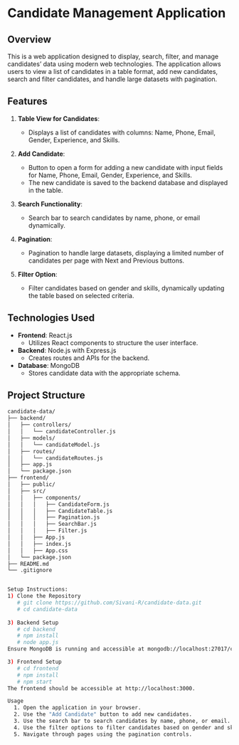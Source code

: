 # Candidate Management Application

## Overview

This is a web application designed to display, search, filter, and manage candidates’ data using modern web technologies. The application allows users to view a list of candidates in a table format, add new candidates, search and filter candidates, and handle large datasets with pagination.

## Features

1. **Table View for Candidates**:
   - Displays a list of candidates with columns: Name, Phone, Email, Gender, Experience, and Skills.

2. **Add Candidate**:
   - Button to open a form for adding a new candidate with input fields for Name, Phone, Email, Gender, Experience, and Skills.
   - The new candidate is saved to the backend database and displayed in the table.

3. **Search Functionality**:
   - Search bar to search candidates by name, phone, or email dynamically.

4. **Pagination**:
   - Pagination to handle large datasets, displaying a limited number of candidates per page with Next and Previous buttons.

5. **Filter Option**:
   - Filter candidates based on gender and skills, dynamically updating the table based on selected criteria.

## Technologies Used

- **Frontend**: React.js
  - Utilizes React components to structure the user interface.
- **Backend**: Node.js with Express.js
  - Creates routes and APIs for the backend.
- **Database**: MongoDB
  - Stores candidate data with the appropriate schema.

## Project Structure

```bash
candidate-data/
├── backend/
│   ├── controllers/
│   │   └── candidateController.js
│   ├── models/
│   │   └── candidateModel.js
│   ├── routes/
│   │   └── candidateRoutes.js
│   ├── app.js
│   └── package.json
├── frontend/
│   ├── public/
│   ├── src/
│   │   ├── components/
│   │   │   ├── CandidateForm.js
│   │   │   ├── CandidateTable.js
│   │   │   ├── Pagination.js
│   │   │   ├── SearchBar.js
│   │   │   ├── Filter.js
│   │   ├── App.js
│   │   ├── index.js
│   │   ├── App.css
│   └── package.json
├── README.md
└── .gitignore


Setup Instructions: 
1) Clone the Repository
   # git clone https://github.com/Sivani-R/candidate-data.git
   # cd candidate-data
   
3) Backend Setup
   # cd backend
   # npm install
   # node app.js
Ensure MongoDB is running and accessible at mongodb://localhost:27017/candidatesDB.

3) Frontend Setup
   # cd frontend
   # npm install
   # npm start
The frontend should be accessible at http://localhost:3000.

Usage
  1. Open the application in your browser.
  2. Use the "Add Candidate" button to add new candidates.
  3. Use the search bar to search candidates by name, phone, or email.
  4. Use the filter options to filter candidates based on gender and skills.
  5. Navigate through pages using the pagination controls.
